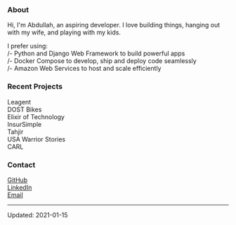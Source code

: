### About
Hi, I'm Abdullah, an aspiring developer. I love building things, hanging out with my wife, and playing with my kids.

I prefer using:  
/- Python and Django Web Framework to build powerful apps  
/- Docker Compose to develop, ship and deploy code seamlessly  
/- Amazon Web Services to host and scale efficiently

### Recent Projects
Leagent  
DOST Bikes  
Elixir of Technology  
InsurSimple  
Tahjir  
USA Warrior Stories  
CARL  

### Contact
[GitHub](https://github.com/mabdullahabid)  
[LinkedIn](https://www.linkedin.com/in/mabdullahabid/)  
[Email](mailto:hi@mabdullahabid.com)

---

Updated: 2021-01-15
